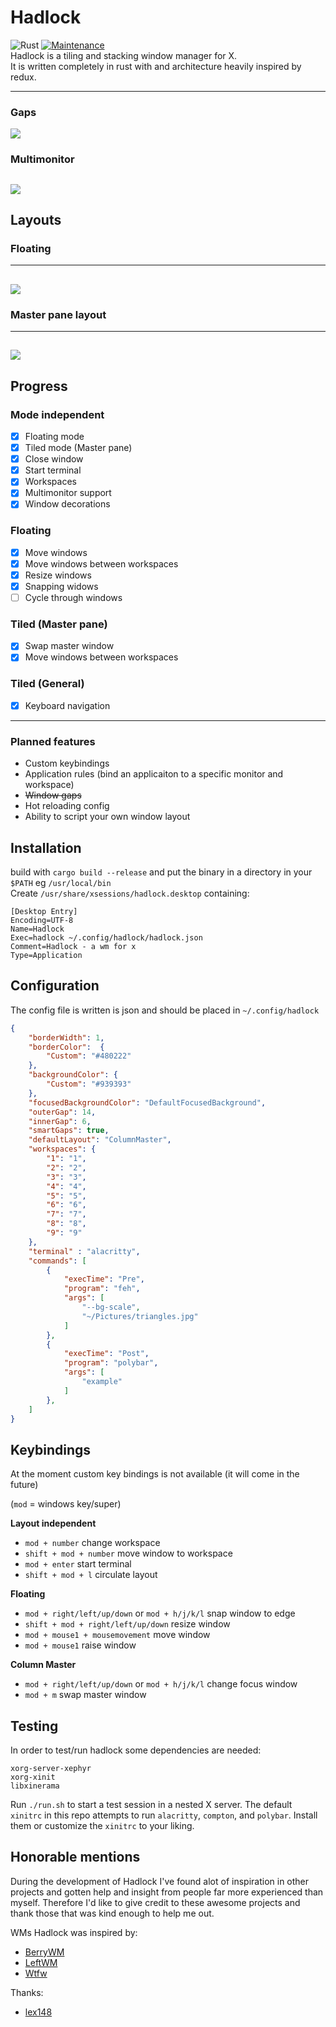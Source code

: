 # Hadlock  
![Rust](https://github.com/AdaShoelace/hadlock/workflows/Rust/badge.svg?branch=master)
[![Maintenance](https://img.shields.io/badge/Maintained%3F-yes-green.svg)](https://bitbucket.org/lbesson/ansi-colors)  
Hadlock is a tiling and stacking window manager for X.  
It is written completely in rust with and architecture heavily inspired by redux.  


---
### Gaps
![](./resources/gaps.jpg)
### Multimonitor
![](./resources/multimonitor.gif)
---
## Layouts  
### Floating  
---
![](./resources/hadlock-floating.jpg)
---
### Master pane layout  
---
![](./resources/master_pane.jpg)
---

## Progress

### Mode independent  
- [x] Floating mode
- [x] Tiled mode (Master pane)
- [x] Close window
- [x] Start terminal
- [x] Workspaces
- [x] Multimonitor support 
- [x] Window decorations
### Floating  
- [x] Move windows  
- [x] Move windows between workspaces  
- [x] Resize windows 
- [x] Snapping widows
- [ ] Cycle through windows
### Tiled (Master pane) 
- [x] Swap master window
- [x] Move windows between workspaces 
### Tiled (General)
- [x] Keyboard navigation

---  
### Planned features  
- Custom keybindings  
- Application rules (bind an applicaiton to a specific monitor and workspace)
- ~~Window gaps~~
- Hot reloading config
- Ability to script your own window layout  


## Installation
build with `cargo build --release` and put the binary in a directory in your `$PATH` eg `/usr/local/bin`  
Create `/usr/share/xsessions/hadlock.desktop` containing:  

```
[Desktop Entry]
Encoding=UTF-8
Name=Hadlock
Exec=hadlock ~/.config/hadlock/hadlock.json
Comment=Hadlock - a wm for x
Type=Application

```


## Configuration
The config file is written is json and should be placed in `~/.config/hadlock`  

```json
{
	"borderWidth": 1,
	"borderColor": 	{
		"Custom": "#480222"
	},
	"backgroundColor": {
		"Custom": "#939393"
	},
	"focusedBackgroundColor": "DefaultFocusedBackground",
	"outerGap": 14,
	"innerGap": 6,
	"smartGaps": true,
	"defaultLayout": "ColumnMaster",
	"workspaces": {
		"1": "1",
		"2": "2",
		"3": "3",
		"4": "4",
		"5": "5",
		"6": "6",
		"7": "7",
		"8": "8",
		"9": "9"
	},
	"terminal" : "alacritty",
	"commands": [
		{
			"execTime": "Pre",
			"program": "feh",
			"args": [
				"--bg-scale",
				"~/Pictures/triangles.jpg"
			]
		},
		{
			"execTime": "Post",
			"program": "polybar",
			"args": [
				"example"
			]
		},
	]
}

```

## Keybindings  
At the moment custom key bindings is not available (it will come in the future)

(`mod` = windows key/super)

**Layout independent**  
* `mod + number` change workspace  
* `shift + mod + number` move window to workspace  
* `mod + enter` start terminal   
* `shift + mod + l` circulate layout  
 

**Floating**  
* `mod + right/left/up/down` or `mod + h/j/k/l` snap window to edge  
* `shift + mod + right/left/up/down` resize window  
* `mod + mouse1 + mousemovement` move window  
* `mod + mouse1` raise window  

**Column Master**  
* `mod + right/left/up/down` or `mod + h/j/k/l` change focus window  
* `mod + m` swap master window

## Testing
In order to test/run hadlock some dependencies are needed:
```
xorg-server-xephyr
xorg-xinit
libxinerama
```

Run `./run.sh` to start a test session in a nested X server. The default `xinitrc` in this repo attempts to run `alacritty`, `compton`, and `polybar`. Install them or customize the `xinitrc` to your liking.

## Honorable mentions
During the development of Hadlock I've found alot of inspiration in other projects and gotten help and insight from people far more experienced than myself.
Therefore I'd like to give credit to these awesome projects and thank those that was kind enough to help me out.

WMs Hadlock was inspired by:
- [BerryWM](https://github.com/JLErvin/berry)
- [LeftWM](https://github.com/leftwm/leftwm)
- [Wtfw](https://github.com/Kintaro/wtftw)

Thanks:
- [lex148](https://github.com/lex148)
